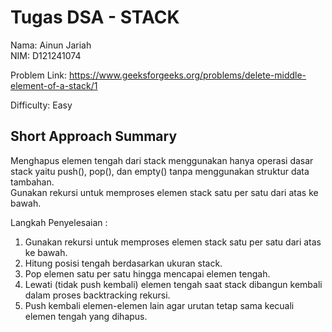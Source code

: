 # Tugas DSA - STACK

Nama: Ainun Jariah  
NIM: D121241074 

Problem Link: 
https://www.geeksforgeeks.org/problems/delete-middle-element-of-a-stack/1 

Difficulty: 
Easy     

## Short Approach Summary
Menghapus elemen tengah dari stack menggunakan hanya operasi dasar stack yaitu push(), pop(), dan empty() tanpa menggunakan struktur data tambahan.  
Gunakan rekursi untuk memproses elemen stack satu per satu dari atas ke bawah.

Langkah Penyelesaian :
1. Gunakan rekursi untuk memproses elemen stack satu per satu dari atas ke bawah.
2. Hitung posisi tengah berdasarkan ukuran stack.
3. Pop elemen satu per satu hingga mencapai elemen tengah.
4. Lewati (tidak push kembali) elemen tengah saat stack dibangun kembali dalam proses backtracking rekursi.
5. Push kembali elemen-elemen lain agar urutan tetap sama kecuali elemen tengah yang dihapus.
